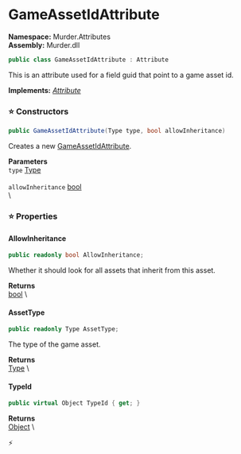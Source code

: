 # GameAssetIdAttribute

**Namespace:** Murder.Attributes \
**Assembly:** Murder.dll

```csharp
public class GameAssetIdAttribute : Attribute
```

This is an attribute used for a field guid that point to a game asset id.

**Implements:** _[Attribute](https://learn.microsoft.com/en-us/dotnet/api/System.Attribute?view=net-7.0)_

### ⭐ Constructors
```csharp
public GameAssetIdAttribute(Type type, bool allowInheritance)
```

Creates a new [GameAssetIdAttribute](../../Murder/Attributes/GameAssetIdAttribute.html).

**Parameters** \
`type` [Type](https://learn.microsoft.com/en-us/dotnet/api/System.Type?view=net-7.0) \
\
`allowInheritance` [bool](https://learn.microsoft.com/en-us/dotnet/api/System.Boolean?view=net-7.0) \
\

### ⭐ Properties
#### AllowInheritance
```csharp
public readonly bool AllowInheritance;
```

Whether it should look for all assets that inherit from this asset.

**Returns** \
[bool](https://learn.microsoft.com/en-us/dotnet/api/System.Boolean?view=net-7.0) \
#### AssetType
```csharp
public readonly Type AssetType;
```

The type of the game asset.

**Returns** \
[Type](https://learn.microsoft.com/en-us/dotnet/api/System.Type?view=net-7.0) \
#### TypeId
```csharp
public virtual Object TypeId { get; }
```

**Returns** \
[Object](https://learn.microsoft.com/en-us/dotnet/api/System.Object?view=net-7.0) \


⚡